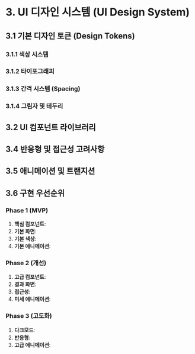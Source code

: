 # **3. UI 디자인 시스템 (UI Design System)**

## **3.1 기본 디자인 토큰 (Design Tokens)**

### **3.1.1 색상 시스템**

### **3.1.2 타이포그래피**

### **3.1.3 간격 시스템 (Spacing)**

### **3.1.4 그림자 및 테두리**

## **3.2 UI 컴포넌트 라이브러리**

## **3.4 반응형 및 접근성 고려사항**

## **3.5 애니메이션 및 트랜지션**

## **3.6 구현 우선순위**

### **Phase 1 (MVP)**
1. **핵심 컴포넌트**: 
2. **기본 화면**: 
3. **기본 색상**: 
4. **기본 애니메이션**: 

### **Phase 2 (개선)**
1. **고급 컴포넌트**: 
2. **결과 화면**: 
3. **접근성**: 
4. **미세 애니메이션**: 

### **Phase 3 (고도화)**
1. **다크모드**: 
2. **반응형**: 
3. **고급 애니메이션**: 

